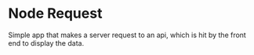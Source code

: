 # Node Request

Simple app that makes a server request to an api, which is hit by the front end to display the data.

